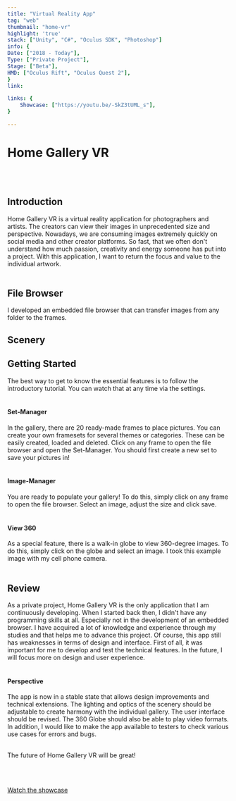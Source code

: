 ```yaml
---
title: "Virtual Reality App"
tag: "web"
thumbnail: "home-vr"
highlight: 'true'
stack: ["Unity", "C#", "Oculus SDK", "Photoshop"]
info: {
Date: ["2018 - Today"],    
Type: ["Private Project"],
Stage: ["Beta"],
HMD: ["Oculus Rift", "Oculus Quest 2"],
}
link: 

links: {
    Showcase: ["https://youtu.be/-SkZ3tUML_s"],
}

---
```


# Home Gallery VR

<tech-stack :stack="stack"></tech-stack>

<team :info="info" :links="links"></team>

<br /> <br />

<image-loader height="large_wide" image="dev/home-vr/title"></image-loader>

## Introduction

Home Gallery VR is a virtual reality application for photographers and artists. The creators can view their images in unprecedented size and perspective. Nowadays, we are consuming images extremely quickly on social media and other creator platforms. So fast, that we often don't understand how much passion, creativity and energy someone has put into a project. With this application, I want to return the focus and value to the individual artwork. <br /> <br />

## File Browser

I developed an embedded file browser that can transfer images from any folder to the frames.

## Scenery

<image-loader height="medium_wide" image="dev/home-vr/view"></image-loader>

## Getting Started

The best way to get to know the essential features is to follow the introductory tutorial.
You can watch that at any time via the settings. <br /> <br />

#### Set-Manager

In the gallery, there are 20 ready-made frames to place pictures. You can create your own framesets for several themes or categories. These can be easily created, loaded and deleted. Click on any frame to open the file browser and open the Set-Manager. You should first create a new set to save your pictures in! <br /> <br />

<image-loader height="medium_wide" image="dev/home-vr/set-manager"></image-loader>

#### Image-Manager

You are ready to populate your gallery! To do this, simply click on any frame to open the file browser. Select an image, adjust the size and click save.
<br /> <br />

<image-loader height="medium_wide" image="dev/home-vr/image-manager"></image-loader>

#### View 360

As a special feature, there is a walk-in globe to view 360-degree images.
To do this, simply click on the globe and select an image.
I took this example image with my cell phone camera.<br /> <br />

<image-loader height="medium_wide" image="dev/home-vr/globe"></image-loader>

## Review <br />

As a private project, Home Gallery VR is the only application that I am continuously developing.
When I started back then, I didn't have any programming skills at all. Especially not in the development of an embedded browser. I have acquired a lot of knowledge and experience through my studies and that helps me to advance this project. Of course, this app still has weaknesses in terms of design and interface. First of all, it was important for me to develop and test the technical features. In the future, I will focus more on design and user experience.
<br /> <br />

#### Perspective <br />

The app is now in a stable state that allows design improvements and technical extensions. The lighting and optics of the scenery should be adjustable to create harmony with the individual gallery. The user interface should be revised. The 360 Globe should also be able to play video formats. In addition, I would like to make the app available to testers to check various use cases for errors and bugs. <br /> <br />

The future of Home Gallery VR will be great!

<br /> <br />

[Watch the showcase](#top)
